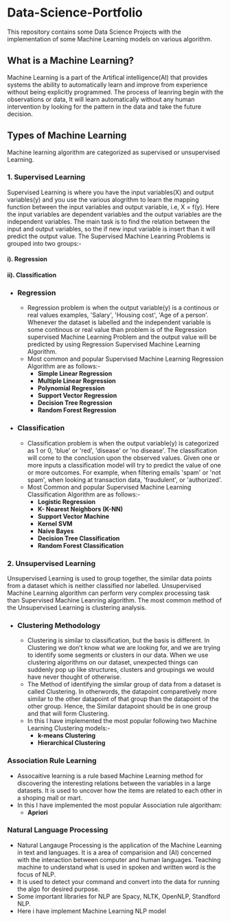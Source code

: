# Data-Science-Portfolio
This repository contains some Data Science Projects with the implementation of some Machine Learning models on various algorithm.
## What is a Machine Learning?
  Machine Learning is a part of the Artifical intelligence(AI) that provides systems the ability to automatically learn and improve from experience without being explicitly programmed. The process of leanring begin with the observations or data, It will learn automatically without any human intervention by looking for the pattern in the data and take the future decision. 
## Types of Machine Learning
  Machine learning algorithm are categorized as supervised or unsupervised Learning. 
### 1. Supervised Learning
  Supervised Learning is where you have the input variables(X) and output variables(y) and you use the various alogrithm to learn the mapping function between the input variables and output variable, i.e, X = f(y). Here the input variables are dependent variables and the output variables are the independent variables. The main task is to find the relation between the input and output variables, so the if new input variable is insert than it will predict the output value.
  The Supervised Machine Leanring Problems is grouped into two groups:-  
 ####   i).  Regression
 ####  ii). Classification

- ### Regression
   - Regression problem is when the output variable(y) is a continous or real values examples, 'Salary', 'Housing cost', 'Age of a
 person'. Whenever the dataset is labelled and the independent variable is some continous or real value than problem is of the 
 Regression supervised Machine Learning Problem and the output value will be predicted by using Regression Supervised Machine Learning 
 Algorithm.
   - Most common and popular Supervised Machine Learning Regression Algorithm are as follows:-
      -  __Simple Linear Regression__
      -  __Multiple Linear Regression__
      -  __Polynomial Regression__
      -  __Support Vector Regression__
      -  __Decision Tree Regression__
      -  __Random Forest Regression__
           
- ### Classification
   - Classification problem is when the output variable(y) is categorized as 1 or 0, 'blue' or 'red', 'disease' or 'no disease'. The
 classification will come to the conclusion upon the observed values. Given one or more inputs a classification model will try to
 predict the value of one or more outcomes. For example, when filtering emails 'spam' or 'not spam', when looking at transaction data,
 'fraudulent', or 'authorized'.
   - Most Common and popular Supervised Machine Learning Classification Algorithm are as follows:-
      - __Logistic Regression__
      - __K- Nearest Neighbors (K-NN)__
      - __Support Vector Machine__
      - __Kernel SVM__
      - __Naive Bayes__
      - __Decision Tree Classification__
      - __Random Forest Classification__
  
### 2. Unsupervised Learning
  Unsupervised Learning is used to group together, the similar data points from a dataset which is neither classified nor labelled. Unsupervised Machine Learning algorithm can perform very complex processing task than Supervised Machine Leanring algorithm. The most common method of the Unsupervised Learning is clustering analysis.
- ### Clustering Methodology
   - Clustering is similar to classification, but the basis is different. In Clustering we don’t know what we are looking for, and we
 are trying to identify some segments or clusters in our data. When we use clustering algorithms on our dataset, unexpected things can
 suddenly pop up like structures, clusters and groupings we would have never thought of otherwise.
   - The Method of identifying the similar group of data from a dataset is called Clustering. In otherwords, the datapoint comparetively
 more similar to the other datapoint of that group than the datapoint of the other group. Hence, the Similar datapoint should be in one
 group and that will form Clustering.
   - In this I have implemented the most popular following two Machine Learning Clustering models:-
      - __k-means Clustering__
      - __Hierarchical Clustering__
      
### Association Rule Learning
   - Assocaitive learning is a rule based Machine Learning method for discovering the interesting relations between the variables in a large datasets. It is used to uncover how the items are related to each other in a shoping mall or mart.
   - In this I have implemented the most popular Association rule algoritham:
      - __Apriori__


### Natural Language Processing
   - Natural Langauge Processing is the application of the Machine Learning in text and languages. It is a area of
comparision and (AI) concerned with the interaction between computer and human languages. Teaching machine to understand
what is used in spoken and written word is the focus of NLP.
   - It is used to detect your command and convert into the data for running the algo for desired purpose.
   - Some important libraries for NLP are Spacy, NLTK, OpenNLP, Standford NLP.
   - Here i have implement Machine Learning NLP model
 
  
